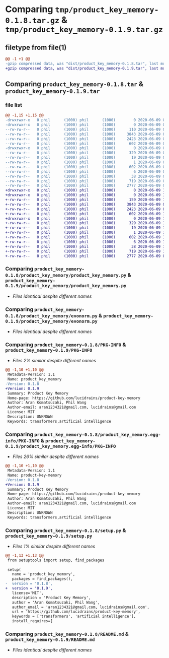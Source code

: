 # Comparing `tmp/product_key_memory-0.1.8.tar.gz` & `tmp/product_key_memory-0.1.9.tar.gz`

## filetype from file(1)

```diff
@@ -1 +1 @@
-gzip compressed data, was "dist/product_key_memory-0.1.8.tar", last modified: Tue Jun  9 06:46:04 2020, max compression
+gzip compressed data, was "dist/product_key_memory-0.1.9.tar", last modified: Tue Jun  9 15:06:37 2020, max compression
```

## Comparing `product_key_memory-0.1.8.tar` & `product_key_memory-0.1.9.tar`

### file list

```diff
@@ -1,15 +1,15 @@
-drwxrwxr-x   0 phil      (1000) phil      (1000)        0 2020-06-09 06:46:04.000000 product_key_memory-0.1.8/
-drwxrwxr-x   0 phil      (1000) phil      (1000)        0 2020-06-09 06:46:04.000000 product_key_memory-0.1.8/product_key_memory/
--rw-rw-r--   0 phil      (1000) phil      (1000)      110 2020-06-09 06:19:03.000000 product_key_memory-0.1.8/product_key_memory/__init__.py
--rw-rw-r--   0 phil      (1000) phil      (1000)     3843 2020-06-09 06:19:03.000000 product_key_memory-0.1.8/product_key_memory/product_key_memory.py
--rw-rw-r--   0 phil      (1000) phil      (1000)     2423 2020-06-09 06:45:38.000000 product_key_memory-0.1.8/product_key_memory/evonorm.py
--rw-rw-r--   0 phil      (1000) phil      (1000)      602 2020-06-09 06:46:04.000000 product_key_memory-0.1.8/PKG-INFO
-drwxrwxr-x   0 phil      (1000) phil      (1000)        0 2020-06-09 06:46:04.000000 product_key_memory-0.1.8/product_key_memory.egg-info/
--rw-rw-r--   0 phil      (1000) phil      (1000)      329 2020-06-09 06:46:03.000000 product_key_memory-0.1.8/product_key_memory.egg-info/SOURCES.txt
--rw-rw-r--   0 phil      (1000) phil      (1000)       19 2020-06-09 06:46:03.000000 product_key_memory-0.1.8/product_key_memory.egg-info/top_level.txt
--rw-rw-r--   0 phil      (1000) phil      (1000)        1 2020-06-09 06:46:03.000000 product_key_memory-0.1.8/product_key_memory.egg-info/dependency_links.txt
--rw-rw-r--   0 phil      (1000) phil      (1000)      602 2020-06-09 06:46:03.000000 product_key_memory-0.1.8/product_key_memory.egg-info/PKG-INFO
--rw-rw-r--   0 phil      (1000) phil      (1000)        6 2020-06-09 06:46:03.000000 product_key_memory-0.1.8/product_key_memory.egg-info/requires.txt
--rw-rw-r--   0 phil      (1000) phil      (1000)       38 2020-06-09 06:46:04.000000 product_key_memory-0.1.8/setup.cfg
--rw-rw-r--   0 phil      (1000) phil      (1000)      719 2020-06-09 06:45:51.000000 product_key_memory-0.1.8/setup.py
--rw-rw-r--   0 phil      (1000) phil      (1000)     2777 2020-06-09 06:19:03.000000 product_key_memory-0.1.8/README.md
+drwxrwxr-x   0 phil      (1000) phil      (1000)        0 2020-06-09 15:06:37.000000 product_key_memory-0.1.9/
+drwxrwxr-x   0 phil      (1000) phil      (1000)        0 2020-06-09 15:06:37.000000 product_key_memory-0.1.9/product_key_memory/
+-rw-rw-r--   0 phil      (1000) phil      (1000)      159 2020-06-09 15:05:58.000000 product_key_memory-0.1.9/product_key_memory/__init__.py
+-rw-rw-r--   0 phil      (1000) phil      (1000)     3843 2020-06-09 06:19:03.000000 product_key_memory-0.1.9/product_key_memory/product_key_memory.py
+-rw-rw-r--   0 phil      (1000) phil      (1000)     2423 2020-06-09 06:45:38.000000 product_key_memory-0.1.9/product_key_memory/evonorm.py
+-rw-rw-r--   0 phil      (1000) phil      (1000)      602 2020-06-09 15:06:37.000000 product_key_memory-0.1.9/PKG-INFO
+drwxrwxr-x   0 phil      (1000) phil      (1000)        0 2020-06-09 15:06:37.000000 product_key_memory-0.1.9/product_key_memory.egg-info/
+-rw-rw-r--   0 phil      (1000) phil      (1000)      329 2020-06-09 15:06:37.000000 product_key_memory-0.1.9/product_key_memory.egg-info/SOURCES.txt
+-rw-rw-r--   0 phil      (1000) phil      (1000)       19 2020-06-09 15:06:37.000000 product_key_memory-0.1.9/product_key_memory.egg-info/top_level.txt
+-rw-rw-r--   0 phil      (1000) phil      (1000)        1 2020-06-09 15:06:37.000000 product_key_memory-0.1.9/product_key_memory.egg-info/dependency_links.txt
+-rw-rw-r--   0 phil      (1000) phil      (1000)      602 2020-06-09 15:06:37.000000 product_key_memory-0.1.9/product_key_memory.egg-info/PKG-INFO
+-rw-rw-r--   0 phil      (1000) phil      (1000)        6 2020-06-09 15:06:37.000000 product_key_memory-0.1.9/product_key_memory.egg-info/requires.txt
+-rw-rw-r--   0 phil      (1000) phil      (1000)       38 2020-06-09 15:06:37.000000 product_key_memory-0.1.9/setup.cfg
+-rw-rw-r--   0 phil      (1000) phil      (1000)      719 2020-06-09 15:05:38.000000 product_key_memory-0.1.9/setup.py
+-rw-rw-r--   0 phil      (1000) phil      (1000)     2777 2020-06-09 06:19:03.000000 product_key_memory-0.1.9/README.md
```

### Comparing `product_key_memory-0.1.8/product_key_memory/product_key_memory.py` & `product_key_memory-0.1.9/product_key_memory/product_key_memory.py`

 * *Files identical despite different names*

### Comparing `product_key_memory-0.1.8/product_key_memory/evonorm.py` & `product_key_memory-0.1.9/product_key_memory/evonorm.py`

 * *Files identical despite different names*

### Comparing `product_key_memory-0.1.8/PKG-INFO` & `product_key_memory-0.1.9/PKG-INFO`

 * *Files 2% similar despite different names*

```diff
@@ -1,10 +1,10 @@
 Metadata-Version: 1.1
 Name: product_key_memory
-Version: 0.1.8
+Version: 0.1.9
 Summary: Product Key Memory
 Home-page: https://github.com/lucidrains/product-key-memory
 Author: Aran Komatsuzaki, Phil Wang
 Author-email: aran1234321@gmail.com, lucidrains@gmail.com
 License: MIT
 Description: UNKNOWN
 Keywords: transformers,artificial intelligence
```

### Comparing `product_key_memory-0.1.8/product_key_memory.egg-info/PKG-INFO` & `product_key_memory-0.1.9/product_key_memory.egg-info/PKG-INFO`

 * *Files 26% similar despite different names*

```diff
@@ -1,10 +1,10 @@
 Metadata-Version: 1.1
 Name: product-key-memory
-Version: 0.1.8
+Version: 0.1.9
 Summary: Product Key Memory
 Home-page: https://github.com/lucidrains/product-key-memory
 Author: Aran Komatsuzaki, Phil Wang
 Author-email: aran1234321@gmail.com, lucidrains@gmail.com
 License: MIT
 Description: UNKNOWN
 Keywords: transformers,artificial intelligence
```

### Comparing `product_key_memory-0.1.8/setup.py` & `product_key_memory-0.1.9/setup.py`

 * *Files 1% similar despite different names*

```diff
@@ -1,13 +1,13 @@
 from setuptools import setup, find_packages
 
 setup(
   name = 'product_key_memory',
   packages = find_packages(),
-  version = '0.1.8',
+  version = '0.1.9',
   license='MIT',
   description = 'Product Key Memory',
   author = 'Aran Komatsuzaki, Phil Wang',
   author_email = 'aran1234321@gmail.com, lucidrains@gmail.com',
   url = 'https://github.com/lucidrains/product-key-memory',
   keywords = ['transformers', 'artificial intelligence'],
   install_requires=[
```

### Comparing `product_key_memory-0.1.8/README.md` & `product_key_memory-0.1.9/README.md`

 * *Files identical despite different names*

